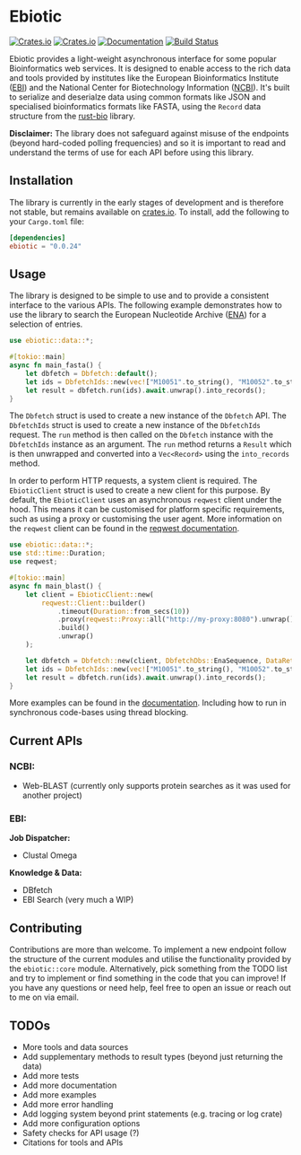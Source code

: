 # Ebiotic

[![Crates.io](https://img.shields.io/crates/v/ebiotic.svg)](https://crates.io/crates/ebiotic)
[![Crates.io](https://img.shields.io/crates/l/ebiotic.svg)](https://crates.io/crates/ebiotic)
[![Documentation](https://docs.rs/ebiotic/badge.svg)](https://docs.rs/ebiotic)
[![Build Status](https://github.com/hallsopp/ebiotic/actions/workflows/rust.yml/badge.svg)]()

Ebiotic provides a light-weight asynchronous interface for some popular Bioinformatics web services. It is designed to
enable access to the rich data and tools provided by institutes like the European Bioinformatics
Institute ([EBI](https://www.ebi.ac.uk/)) and the National Center for Biotechnology
Information ([NCBI](https://www.ncbi.nlm.nih.gov/)). It's built to serialize
and deserialze data using common formats like JSON and specialised bioinformatics formats like FASTA, using the `Record`
data structure from the [rust-bio](https://rust-bio.github.io/) library.

**Disclaimer:**
The library does not safeguard against misuse of the endpoints (beyond hard-coded polling frequencies) and so it is
important to read and understand the terms of use for each API before using this library.

## Installation

The library is currently in the early stages of development and is therefore not stable, but remains available
on [crates.io](https://crates.io/crates/ebiotic). To install, add
the following to your `Cargo.toml` file:

```toml
[dependencies]
ebiotic = "0.0.24"
```

## Usage

The library is designed to be simple to use and to provide a consistent interface to the various APIs. The following
example demonstrates how to use the library to search the European Nucleotide
Archive ([ENA](https://www.ebi.ac.uk/ena/browser/home)) for a selection of entries.

```rust
use ebiotic::data::*;

#[tokio::main]
async fn main_fasta() {
    let dbfetch = Dbfetch::default();
    let ids = DbfetchIds::new(vec!["M10051".to_string(), "M10052".to_string()]);
    let result = dbfetch.run(ids).await.unwrap().into_records();
}
```

The `Dbfetch` struct is used to create a new instance of the `Dbfetch` API. The `DbfetchIds` struct is used to create a
new instance of the `DbfetchIds` request. The `run` method is then called on the `Dbfetch` instance with
the `DbfetchIds` instance as an argument. The `run` method returns a `Result` which is then unwrapped and converted into
a `Vec<Record>` using the `into_records` method.

In order to perform HTTP requests, a system client is required. The `EbioticClient` struct is used to create a new
client for this purpose. By default, the `EbioticClient` uses an asynchronous `reqwest` client under the hood. This
means it can be customised for platform specific requirements, such as using a proxy or customising the user agent. More
information on the `reqwest` client can be found in the [reqwest documentation](https://docs.rs/crate/reqwest/latest).

```rust
use ebiotic::data::*;
use std::time::Duration;
use reqwest;

#[tokio::main]
async fn main_blast() {
    let client = EbioticClient::new(
        reqwest::Client::builder()
            .timeout(Duration::from_secs(10))
            .proxy(reqwest::Proxy::all("http://my-proxy:8080").unwrap())
            .build()
            .unwrap()
    );

    let dbfetch = Dbfetch::new(client, DbfetchDbs::EnaSequence, DataReturnFormats::Fasta, DbfetchStyle::Raw);
    let ids = DbfetchIds::new(vec!["M10051".to_string(), "M10052".to_string()]);
    let result = dbfetch.run(ids).await.unwrap().into_records();
}
```

More examples can be found in the [documentation](https://docs.rs/ebiotic). Including how to run in synchronous
code-bases using thread blocking.

## Current APIs

### NCBI:

- Web-BLAST (currently only supports protein searches as it was used for another project)

### EBI:

**Job Dispatcher:**

- Clustal Omega

**Knowledge & Data:**

- DBfetch
- EBI Search (very much a WIP)

## Contributing

Contributions are more than welcome. To implement a new endpoint follow the structure of the current modules and utilise
the functionality provided by the `ebiotic::core` module. Alternatively, pick something from the TODO list and try to
implement or find something in the code that you can improve!
If you have any questions or need help, feel free to open an issue or reach out to me on via email.

## TODOs

- More tools and data sources
- Add supplementary methods to result types (beyond just returning the data)
- Add more tests
- Add more documentation
- Add more examples
- Add more error handling
- Add logging system beyond print statements (e.g. tracing or log crate)
- Add more configuration options
- Safety checks for API usage (?)
- Citations for tools and APIs 